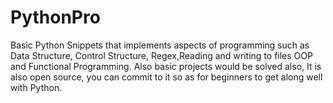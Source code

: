 # PythonPro
Basic Python Snippets that implements aspects of programming such as 
Data Structure, Control Structure, Regex,Reading and writing to files 
OOP and Functional Programming. 
Also basic projects would be solved also,
It is also open source, you can commit to it so as for beginners to get along well with Python.
